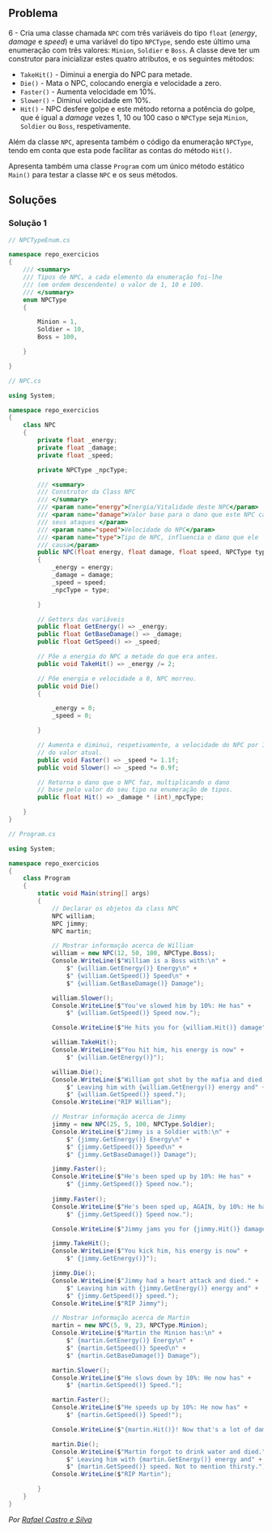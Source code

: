## Problema

6 - Cria uma classe chamada `NPC` com três variáveis do tipo `float` (_energy_,
_damage_ e _speed_) e uma variável do tipo `NPCType`, sendo este último uma
enumeração com três valores: `Minion`, `Soldier` e `Boss`. A classe deve ter
um construtor para inicializar estes quatro atributos, e os seguintes métodos:

* `TakeHit()` - Diminui a energia do NPC para metade.
* `Die()` - Mata o NPC, colocando energia e velocidade a zero.
* `Faster()` - Aumenta velocidade em 10%.
* `Slower()` - Diminui velocidade em 10%.
* `Hit()` - NPC desfere golpe e este método retorna a potência do golpe, que é
igual a _damage_ vezes 1, 10 ou 100 caso o `NPCType` seja `Minion`, `Soldier`
ou `Boss`, respetivamente.

Além da classe `NPC`, apresenta também o código da enumeração `NPCType`, tendo
em conta que esta pode facilitar as contas do método `Hit()`.

Apresenta também uma classe `Program` com um único método estático `Main()`
para testar a classe `NPC` e os seus métodos.

## Soluções

### Solução 1

```cs
// NPCTypeEnum.cs

namespace repo_exercicios
{
    /// <summary>
    /// Tipos de NPC, a cada elemento da enumeração foi-lhe
    /// (em ordem descendente) o valor de 1, 10 e 100.
    /// </summary>
    enum NPCType
    {

        Minion = 1,
        Soldier = 10,
        Boss = 100,

    }

}
```

```cs
// NPC.cs

using System;

namespace repo_exercicios
{
    class NPC
    {
        private float _energy;
        private float _damage;
        private float _speed;

        private NPCType _npcType;

        /// <summary>
        /// Construtor da Class NPC
        /// </summary>
        /// <param name="energy">Energia/Vitalidade deste NPC</param>
        /// <param name="damage">Valor base para o dano que este NPC causa nos
        /// seus ataques </param>
        /// <param name="speed">Velocidade do NPC</param>
        /// <param name="type">Tipo de NPC, influencia o dano que ele
        /// causa</param>
        public NPC(float energy, float damage, float speed, NPCType type)
        {
            _energy = energy;
            _damage = damage;
            _speed = speed;
            _npcType = type;

        }

        // Getters das variáveis
        public float GetEnergy() => _energy;
        public float GetBaseDamage() => _damage;
        public float GetSpeed() => _speed;

        // Põe a energia do NPC a metade do que era antes.
        public void TakeHit() => _energy /= 2;

        // Põe energia e velocidade a 0, NPC morreu.
        public void Die()
        {

            _energy = 0;
            _speed = 0;

        }

        // Aumenta e diminui, respetivamente, a velocidade do NPC por 10%
        // do valor atual.
        public void Faster() => _speed *= 1.1f;
        public void Slower() => _speed *= 0.9f;

        // Retorna o dano que o NPC faz, multiplicando o dano
        // base pelo valor do seu tipo na enumeração de tipos.
        public float Hit() => _damage * (int)_npcType;

    }
}
```

```cs
// Program.cs

using System;

namespace repo_exercicios
{
    class Program
    {
        static void Main(string[] args)
        {
            // Declarar os objetos da class NPC
            NPC william;
            NPC jimmy;
            NPC martin;

            // Mostrar informação acerca de William
            william = new NPC(12, 50, 100, NPCType.Boss);
            Console.WriteLine($"William is a Boss with:\n" +
                $" {william.GetEnergy()} Energy\n" +
                $" {william.GetSpeed()} Speed\n" +
                $" {william.GetBaseDamage()} Damage");

            william.Slower();
            Console.WriteLine($"You've slowed him by 10%: He has" +
                $" {william.GetSpeed()} Speed now.");

            Console.WriteLine($"He hits you for {william.Hit()} damage");

            william.TakeHit();
            Console.WriteLine($"You hit him, his energy is now" +
                $" {william.GetEnergy()}");

            william.Die();
            Console.WriteLine($"William got shot by the mafia and died." +
                $" Leaving him with {william.GetEnergy()} energy and" +
                $" {william.GetSpeed()} speed.");
            Console.WriteLine("RIP William");

            // Mostrar informação acerca de Jimmy
            jimmy = new NPC(25, 5, 100, NPCType.Soldier);
            Console.WriteLine($"Jimmy is a Soldier with:\n" +
                $" {jimmy.GetEnergy()} Energy\n" +
                $" {jimmy.GetSpeed()} Speed\n" +
                $" {jimmy.GetBaseDamage()} Damage");

            jimmy.Faster();
            Console.WriteLine($"He's been sped up by 10%: He has" +
                $" {jimmy.GetSpeed()} Speed now.");
            
            jimmy.Faster();
            Console.WriteLine($"He's been sped up, AGAIN, by 10%: He has" +
                $" {jimmy.GetSpeed()} Speed now.");

            Console.WriteLine($"Jimmy jams you for {jimmy.Hit()} damage!");

            jimmy.TakeHit();
            Console.WriteLine($"You kick him, his energy is now" +
                $" {jimmy.GetEnergy()}");

            jimmy.Die();
            Console.WriteLine($"Jimmy had a heart attack and died." +
                $" Leaving him with {jimmy.GetEnergy()} energy and" +
                $" {jimmy.GetSpeed()} speed.");
            Console.WriteLine($"RIP Jimmy");

            // Mostrar informação acerca de Martin
            martin = new NPC(5, 9, 23, NPCType.Minion);
            Console.WriteLine($"Martin the Minion has:\n" +
                $" {martin.GetEnergy()} Energy\n" +
                $" {martin.GetSpeed()} Speed\n" +
                $" {martin.GetBaseDamage()} Damage");

            martin.Slower();
            Console.WriteLine($"He slows down by 10%: He now has" +
                $" {martin.GetSpeed()} Speed.");

            martin.Faster();
            Console.WriteLine($"He speeds up by 10%: He now has" +
                $" {martin.GetSpeed()} Speed!");

            Console.WriteLine($"{martin.Hit()}! Now that's a lot of damage!");

            martin.Die();
            Console.WriteLine($"Martin forgot to drink water and died." +
                $" Leaving him with {martin.GetEnergy()} energy and" +
                $" {martin.GetSpeed()} speed. Not to mention thirsty.");
            Console.WriteLine($"RIP Martin");

        }
    }
}
```

*Por [Rafael Castro e Silva](https://github.com/RafaelCS-Aula)*